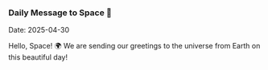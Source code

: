 ### Daily Message to Space 🌌
Date: 2025-04-30

Hello, Space! 🌍 We are sending our greetings to the universe from Earth on this beautiful day!
